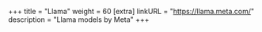 +++
title = "Llama"
weight = 60
[extra]
linkURL = "https://llama.meta.com/"
description = "Llama models by Meta"
+++